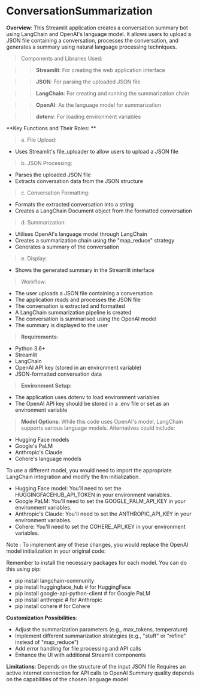 # ConversationSummarization

**Overview**: This Streamlit application creates a conversation summary bot using LangChain and OpenAI's language model. It allows users to upload a JSON file containing a conversation, processes the conversation, and generates a summary using natural language processing techniques.

> Components and Libraries Used:

>> **Streamlit**: For creating the web application interface

>> **JSON**: For parsing the uploaded JSON file

>> **LangChain**: For creating and running the summarization chain

>> **OpenAI**: As the language model for summarization

>> **dotenv**: For loading environment variables

**Key Functions and Their Roles: **

> a. File Upload:
- Uses Streamlit's file_uploader to allow users to upload a JSON file

> b. JSON Processing:
- Parses the uploaded JSON file
- Extracts conversation data from the JSON structure

> c. Conversation Formatting:
- Formats the extracted conversation into a string
- Creates a LangChain Document object from the formatted conversation

> d. Summarization:
- Utilises OpenAI's language model through LangChain
- Creates a summarization chain using the "map_reduce" strategy
- Generates a summary of the conversation

> e. Display:
- Shows the generated summary in the Streamlit interface

> Workflow:
- The user uploads a JSON file containing a conversation
- The application reads and processes the JSON file
- The conversation is extracted and formatted
- A LangChain summarization pipeline is created
- The conversation is summarised using the OpenAI model
- The summary is displayed to the user

> **Requirements**:
- Python 3.6+
- Streamlit
- LangChain
- OpenAI API key (stored in an environment variable)
- JSON-formatted conversation data

> **Environment Setup:**
- The application uses dotenv to load environment variables
- The OpenAI API key should be stored in a .env file or set as an environment variable

> **Model Options**: While this code uses OpenAI's model, LangChain supports various language models. Alternatives could include:
- Hugging Face models 
- Google's PaLM
- Anthropic's Claude
- Cohere's language models


To use a different model, you would need to import the appropriate LangChain integration and modify the llm initialization.

- Hugging Face model: You'll need to set the HUGGINGFACEHUB_API_TOKEN in your environment variables.
- Google PaLM: You'll need to set the GOOGLE_PALM_API_KEY in your environment variables.
- Anthropic's Claude: You'll need to set the ANTHROPIC_API_KEY in your environment variables.
- Cohere: You'll need to set the COHERE_API_KEY in your environment variables.

Note : To implement any of these changes, you would replace the OpenAI model initialization in your original code:

Remember to install the necessary packages for each model. You can do this using pip:
- pip install langchain-community
- pip install huggingface_hub  # for HuggingFace
- pip install google-api-python-client  # for Google PaLM
- pip install anthropic  # for Anthropic
- pip install cohere  # for Cohere


**Customization Possibilities**:
- Adjust the summarization parameters (e.g., max_tokens, temperature)
- Implement different summarization strategies (e.g., "stuff" or "refine" instead of "map_reduce")
- Add error handling for file processing and API calls
- Enhance the UI with additional Streamlit components

**Limitations**:
Depends on the structure of the input JSON file
Requires an active internet connection for API calls to OpenAI
Summary quality depends on the capabilities of the chosen language model

